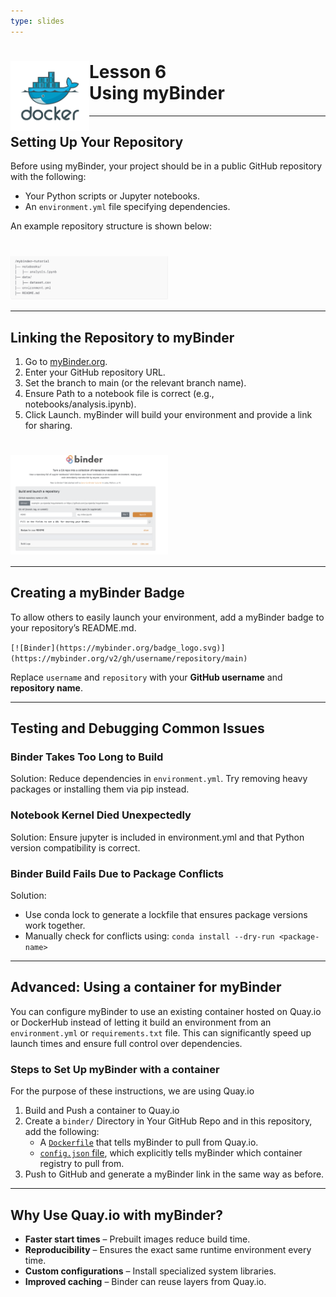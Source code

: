 ```yaml
---
type: slides
---
```


<div><h1><img src="https://raw.githubusercontent.com/docker-library/docs/c350af05d3fac7b5c3f6327ac82fe4d990d8729c/docker/logo.png" alt="Docker Logo" width=25% align="left"/> Lesson 6<br>Using myBinder</h1></div>

---

## Setting Up Your Repository

Before using myBinder, your project should be in a public GitHub repository with the following:

* Your Python scripts or Jupyter notebooks.
* An `environment.yml` file specifying dependencies.

An example repository structure is shown below:

<div><h1><img src="https://github.com/LinkedEarth/LeapFROGS/blob/main/static/module6/FileStructure.png?raw=true" alt="GitHub repository structure" width=50% align="center"/></h1></div>

---

## Linking the Repository to myBinder

1. Go to [myBinder.org](https://mybinder.org).
2. Enter your GitHub repository URL.
3. Set the branch to main (or the relevant branch name).
4. Ensure Path to a notebook file is correct (e.g., notebooks/analysis.ipynb).
5. Click Launch. myBinder will build your environment and provide a link for sharing.

<div><h1><img src="https://github.com/LinkedEarth/LeapFROGS/blob/main/static/module6/myBinder.png?raw=true" alt="myBinder" width=50% align="center"/></h1></div>

---

## Creating a myBinder Badge

To allow others to easily launch your environment, add a myBinder badge to your repository’s README.md.

`[![Binder](https://mybinder.org/badge_logo.svg)](https://mybinder.org/v2/gh/username/repository/main)`

Replace `username` and `repository` with your **GitHub username** and **repository name**.

---

## Testing and Debugging Common Issues

### Binder Takes Too Long to Build

Solution: Reduce dependencies in `environment.yml`. Try removing heavy packages or installing them via pip instead.

### Notebook Kernel Died Unexpectedly

Solution: Ensure jupyter is included in environment.yml and that Python version compatibility is correct.

### Binder Build Fails Due to Package Conflicts

Solution:
* Use conda lock to generate a lockfile that ensures package versions work together.
* Manually check for conflicts using: `conda install --dry-run <package-name>`

---

## Advanced: Using a container for myBinder

You can configure myBinder to use an existing container hosted on Quay.io or DockerHub instead of letting it build an environment from an `environment.yml` or `requirements.txt` file. This can significantly speed up launch times and ensure full control over dependencies.

### Steps to Set Up myBinder with a container

For the purpose of these instructions, we are using Quay.io

1. Build and Push a container to Quay.io
2. Create a `binder/` Directory in Your GitHub Repo and in this repository, add the following:
    * A [`Dockerfile`](https://github.com/khider/coral-visualization/blob/main/binder/Dockerfile) that tells myBinder to pull from Quay.io. 
    * [`config.json` file](https://github.com/khider/coral-visualization/blob/main/binder/config.json), which explicitly tells myBinder which container registry to pull from.
3. Push to GitHub and generate a myBinder link in the same way as before.

---

## Why Use Quay.io with myBinder?

* **Faster start times** – Prebuilt images reduce build time.
* **Reproducibility** – Ensures the exact same runtime environment every time.
* **Custom configurations** – Install specialized system libraries.
* **Improved caching** – Binder can reuse layers from Quay.io.